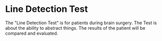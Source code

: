 # Line Detection Test
The "Line Detection Test" is for patients during brain surgery.
The Test is about the ability to abstract things. 
The results of the patient will be compared and evaluated.